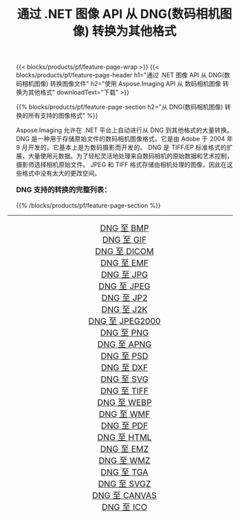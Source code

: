 ﻿---
title: 通过 .NET 图像 API 从 DNG(数码相机图像) 转换为其他格式 
weight: 3920
url: /zh-hans/net/conversion/from/dng/ 
lang: zh-hans
langdirlevel: 2
locales: zh-hans,ja,it,ru,de,es,fr,nl,id,lt,pl,pt,vi,tr,ko,zh-hant,ar,hi,th,sv,cs,uk,he
description: 使用 Aspose.Imaging，您可以轻松地将 DNG(数码相机图像) 转换为其他格式
---

{{< blocks/products/pf/feature-page-wrap >}}
{{< blocks/products/pf/feature-page-header h1="通过 .NET 图像 API 从 DNG(数码相机图像) 转换图像文件" h2="使用 Aspose.Imaging API 从 数码相机图像 转换为其他格式" downloadText="下载" >}}


{{% blocks/products/pf/feature-page-section  h2="从 DNG(数码相机图像) 转换的所有支持的图像格式" %}}
<p align=justify>Aspose.Imaging 允许在 .NET 平台上自动进行从 DNG 到其他格式的大量转换。 DNG 是一种用于存储原始文件的数码相机图像格式。它是由 Adob​​e 于 2004 年 9 月开发的。它基本上是为数码摄影而开发的。 DNG 是 TIFF/EP 标准格式的扩展，大量使用元数据。为了轻松灵活地处理来自数码相机的原始数据和艺术控制，摄影师选择相机原始文件。 JPEG 和 TIFF 格式存储由相机处理的图像，因此在这些格式中没有太大的更改空间。</p>
<h3 style="margin-top:16px;">
DNG 支持的转换的完整列表：
</h3>
{{% /blocks/products/pf/feature-page-section %}}
<div class="container-fluid productfamilypage bg-gray">
    <div class="convertypes bg-gray agp-content section">
        <div class="container">
		<hr style="margin-left:-20px;"/>
		<div class="row other-converters" style="gap: 10px;font-size: 19px;text-align:center;">
		    <div class='col-md-3 other-converter remove-lp remove-rp'><a href="/imaging/zh-hans/net/conversion/dng-to-bmp/" style="padding:15px;">DNG 至 BMP</a></div><div class='col-md-3 other-converter remove-lp remove-rp'><a href="/imaging/zh-hans/net/conversion/dng-to-gif/" style="padding:15px;">DNG 至 GIF</a></div><div class='col-md-3 other-converter remove-lp remove-rp'><a href="/imaging/zh-hans/net/conversion/dng-to-dicom/" style="padding:15px;">DNG 至 DICOM</a></div><div class='col-md-3 other-converter remove-lp remove-rp'><a href="/imaging/zh-hans/net/conversion/dng-to-emf/" style="padding:15px;">DNG 至 EMF</a></div><div class='col-md-3 other-converter remove-lp remove-rp'><a href="/imaging/zh-hans/net/conversion/dng-to-jpg/" style="padding:15px;">DNG 至 JPG</a></div><div class='col-md-3 other-converter remove-lp remove-rp'><a href="/imaging/zh-hans/net/conversion/dng-to-jpeg/" style="padding:15px;">DNG 至 JPEG</a></div><div class='col-md-3 other-converter remove-lp remove-rp'><a href="/imaging/zh-hans/net/conversion/dng-to-jp2/" style="padding:15px;">DNG 至 JP2</a></div><div class='col-md-3 other-converter remove-lp remove-rp'><a href="/imaging/zh-hans/net/conversion/dng-to-j2k/" style="padding:15px;">DNG 至 J2K</a></div><div class='col-md-3 other-converter remove-lp remove-rp'><a href="/imaging/zh-hans/net/conversion/dng-to-jpeg2000/" style="padding:15px;">DNG 至 JPEG2000</a></div><div class='col-md-3 other-converter remove-lp remove-rp'><a href="/imaging/zh-hans/net/conversion/dng-to-png/" style="padding:15px;">DNG 至 PNG</a></div><div class='col-md-3 other-converter remove-lp remove-rp'><a href="/imaging/zh-hans/net/conversion/dng-to-apng/" style="padding:15px;">DNG 至 APNG</a></div><div class='col-md-3 other-converter remove-lp remove-rp'><a href="/imaging/zh-hans/net/conversion/dng-to-psd/" style="padding:15px;">DNG 至 PSD</a></div><div class='col-md-3 other-converter remove-lp remove-rp'><a href="/imaging/zh-hans/net/conversion/dng-to-dxf/" style="padding:15px;">DNG 至 DXF</a></div><div class='col-md-3 other-converter remove-lp remove-rp'><a href="/imaging/zh-hans/net/conversion/dng-to-svg/" style="padding:15px;">DNG 至 SVG</a></div><div class='col-md-3 other-converter remove-lp remove-rp'><a href="/imaging/zh-hans/net/conversion/dng-to-tiff/" style="padding:15px;">DNG 至 TIFF</a></div><div class='col-md-3 other-converter remove-lp remove-rp'><a href="/imaging/zh-hans/net/conversion/dng-to-webp/" style="padding:15px;">DNG 至 WEBP</a></div><div class='col-md-3 other-converter remove-lp remove-rp'><a href="/imaging/zh-hans/net/conversion/dng-to-wmf/" style="padding:15px;">DNG 至 WMF</a></div><div class='col-md-3 other-converter remove-lp remove-rp'><a href="/imaging/zh-hans/net/conversion/dng-to-pdf/" style="padding:15px;">DNG 至 PDF</a></div><div class='col-md-3 other-converter remove-lp remove-rp'><a href="/imaging/zh-hans/net/conversion/dng-to-html/" style="padding:15px;">DNG 至 HTML</a></div><div class='col-md-3 other-converter remove-lp remove-rp'><a href="/imaging/zh-hans/net/conversion/dng-to-emz/" style="padding:15px;">DNG 至 EMZ</a></div><div class='col-md-3 other-converter remove-lp remove-rp'><a href="/imaging/zh-hans/net/conversion/dng-to-wmz/" style="padding:15px;">DNG 至 WMZ</a></div><div class='col-md-3 other-converter remove-lp remove-rp'><a href="/imaging/zh-hans/net/conversion/dng-to-tga/" style="padding:15px;">DNG 至 TGA</a></div><div class='col-md-3 other-converter remove-lp remove-rp'><a href="/imaging/zh-hans/net/conversion/dng-to-svgz/" style="padding:15px;">DNG 至 SVGZ</a></div><div class='col-md-3 other-converter remove-lp remove-rp'><a href="/imaging/zh-hans/net/conversion/dng-to-canvas/" style="padding:15px;">DNG 至 CANVAS</a></div><div class='col-md-3 other-converter remove-lp remove-rp'><a href="/imaging/zh-hans/net/conversion/dng-to-ico/" style="padding:15px;">DNG 至 ICO</a></div>
                </div>
        </div>
    </div>
</div>
<br/>

